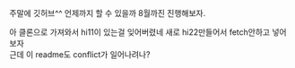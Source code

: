 주말에 깃허브^^ 
언제까지 할 수 있을까 
8월까진 진행해보자.

아 클론으로 가져와서 hi11이 있는걸 잊어버렸네 새로 hi22만들어서 fetch안하고 넣어보자
<br>
근데 이 readme도 conflict가 일어나려나?